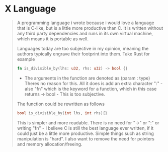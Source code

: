 # X Language

> A programming language i wrote because i would love a language that is C-like, but is a little more productive than C. It is written without any third party dependencies and runs in its own virtual machine, which means it is portable as well. 
>
> Languages today are too subjective in my opinion, meaning the authors typically engrave their footprint into them. 
> Take Rust for example
> ```Rust 
> fn is_divisible_by(lhs: u32, rhs: u32) -> bool {}
> ```
> - The arguments in the function are denoted as (param : type)
> Theres no reason for this. All it does is add an extra character ":" - also "fn" which is the keyword for a function, which in this case returns -> bool - This is too subjective. 
> 
> The function could be rewritten as follows
> ```C
> bool is_divisible_by(int lhs, int rhs){}
> ``` 
> This is simpler and more readable. There is no need for "->" or ":" or writing "fn" - I believe C is still the best language ever written, if it could just be a little more productive. Simple things such as string manipulation is "hard". I also want to remove the need for pointers and memory allocation/freeing. 
